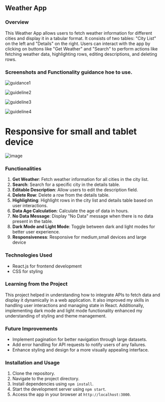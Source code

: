 ## Weather App

### Overview
This Weather App allows users to fetch weather information for different cities and display it in a tabular format. It consists of two tables: "City List" on the left and "Details" on the right. Users can interact with the app by clicking on buttons like "Get Weather" and "Search" to perform actions like fetching weather data, highlighting rows, editing descriptions, and deleting rows.

### Screenshots and Functionality guidance hoe to use.
![guidance1](https://github.com/mansi2020/react_pm_assign2_weatherapp/assets/57188328/81441ea8-ab35-489e-90e5-89589ab7fba5)  

![guideline2](https://github.com/mansi2020/react_pm_assign2_weatherapp/assets/57188328/81badf28-a64e-4a04-9ecb-b12d66a30fcc)  

![guideline3](https://github.com/mansi2020/react_pm_assign2_weatherapp/assets/57188328/bdf18cb9-e404-41f2-b70f-41f0f837b419)  

![guideline4](https://github.com/mansi2020/react_pm_assign2_weatherapp/assets/57188328/10645f0e-a834-4bd6-960b-2c53e2347567)  

<h1>Responsive for small and tablet device</h1>  

![image](https://github.com/mansi2020/react_pm_assign2_weatherapp/assets/57188328/14eac056-52ea-456d-84ab-705f7d520c5a)


### Functionalities
1. **Get Weather**: Fetch weather information for all cities in the city list.
2. **Search**: Search for a specific city in the details table.
3. **Editable Description**: Allow users to edit the description field.
4. **Delete Row**: Delete a row from the details table.
5. **Highlighting**: Highlight rows in the city list and details table based on user interactions.
6. **Data Age Calculation**: Calculate the age of data in hours.
7. **No Data Message**: Display "No Data" message when there is no data present in the table.
8. **Dark Mode and Light Mode**: Toggle between dark and light modes for better user experience.
9. **Responsiveness**: Responsive for medium,small devices and large device

### Technologies Used
- React.js for frontend development
- CSS for styling

### Learning from the Project
This project helped in understanding how to integrate APIs to fetch data and display it dynamically in a web application. It also improved my skills in handling user interactions and managing state in React. Additionally, implementing dark mode and light mode functionality enhanced my understanding of styling and theme management.

### Future Improvements
- Implement pagination for better navigation through large datasets.
- Add error handling for API requests to notify users of any failures.
- Enhance styling and design for a more visually appealing interface.

### Installation and Usage
1. Clone the repository.
2. Navigate to the project directory.
3. Install dependencies using `npm install`.
4. Start the development server using `npm start`.
5. Access the app in your browser at `http://localhost:3000`.
